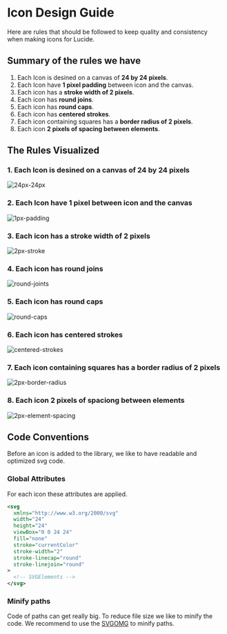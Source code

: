 # Icon Design Guide

Here are rules that should be followed to keep quality and consistency when making icons for Lucide.

## Summary of the rules we have

1. Each Icon is desined on a canvas of **24 by 24 pixels**.
2. Each Icon have **1 pixel padding** between icon and the canvas.
3. Each icon has a **stroke width of 2 pixels**.
4. Each icon has **round joins**.
5. Each icon has **round caps**.
6. Each icon has **centered strokes**.
7. Each icon containing squares has a **border radius of 2 pixels**.
8. Each icon **2 pixels of spacing between elements**.

## The Rules Visualized

### 1. **Each Icon is desined on a canvas of 24 by 24 pixels**

![24px-24px](images/24px-24px.png?raw=true)

### 2. **Each Icon have 1 pixel between icon and the canvas**

![1px-padding](images/1px-padding.png?raw=true)

### 3. **Each icon has a stroke width of 2 pixels**

![2px-stroke](images/2px-stroke.png?raw=true)

### 4. **Each icon has round joins**

![round-joints](images/round-joints.png?raw=true)

### 5. **Each icon has round caps**

![round-caps](images/round-caps.png?raw=true)

### 6. **Each icon has centered strokes**

![centered-strokes](images/centered-strokes.png?raw=true)

### 7. **Each icon containing squares has a border radius of 2 pixels**

![2px-border-radius](images/2px-border-radius.png?raw=true)

### 8. **Each icon 2 pixels of spaciong between elements**

![2px-element-spacing](images/2px-element-spacing.png?raw=true)

## Code Conventions

Before an icon is added to the library, we like to have readable and optimized svg code.

### Global Attributes

For each icon these attributes are applied.

```xml
<svg
  xmlns="http://www.w3.org/2000/svg"
  width="24"
  height="24"
  viewBox="0 0 24 24"
  fill="none"
  stroke="currentColor"
  stroke-width="2"
  stroke-linecap="round"
  stroke-linejoin="round"
>
  <!-- SVGElements -->
</svg>
```

### Minify paths

Code of paths can get really big.
To reduce file size we like to minify the code.
We recommend to use the [SVGOMG](https://jakearchibald.github.io/svgomg/) to minify paths.
